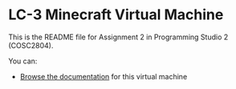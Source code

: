 # LC-3 Minecraft Virtual Machine
This is the README file for Assignment 2 in Programming Studio 2 (COSC2804).

You can:
* [Browse the documentation](DOCS.md) for this virtual machine
